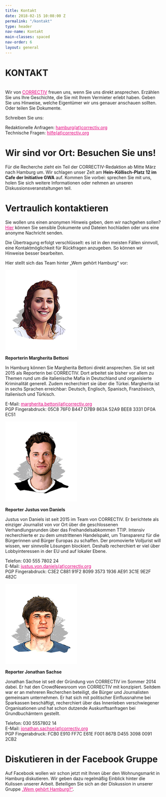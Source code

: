 ```yaml
---
title: Kontakt
date: 2018-02-15 10:08:00 Z
permalink: "/kontakt"
type: header
nav-name: Kontakt
main-classes: spaced
nav-order: 6
layout: general
---
```


# KONTAKT
<br>
Wir von <a style="color: #e5007d" href="https://correctiv.org" target="blank"> CORRECTIV</a> freuen uns, wenn Sie uns direkt ansprechen. Erzählen Sie uns Ihre Geschichte, die Sie mit Ihrem Vermieter erlebt haben. Geben Sie uns Hinweise, welche Eigentümer wir uns genauer anschauen sollten. Oder teilen Sie Dokumente.

Schreiben Sie uns: 

Redaktionelle Anfragen: <a style="color: #e5007d" href="mailto:hamburg@correctiv.org">hamburg(at)correctiv.org</a><br>
Technische Fragen: <a style="color: #e5007d" href="mailto:hamburg@correctiv.org">hilfe(at)correctiv.org</a><br>

# Wir sind vor Ort: Besuchen Sie uns!

Für die Recherche zieht ein Teil der CORRECTIV-Redaktion ab Mitte März nach Hamburg um. Wir schlagen unser Zelt am **Hein-Köllisch-Platz 12 im Cafe der Initiative GWA** auf. Kommen Sie vorbei: sprechen Sie mit uns, holen Sie sich weitere Informationen oder nehmen an unseren Diskussionsveranstaltungen teil.

# Vertraulich kontaktieren

Sie wollen uns einen anonymen Hinweis geben, dem wir nachgehen sollen? <a style="color: #e5007d" href="https://correctiv-upload.org" target="blank">Hier</a> können Sie sensible Dokumente und Dateien hochladen oder uns eine anonyme Nachricht senden. 

Die Übertragung erfolgt verschlüsselt: es ist in den meisten Fällen sinnvoll, eine Kontaktmöglichkeit für Rückfragen anzugeben. So können wir Hinweise besser bearbeiten.

Hier stellt sich das Team hinter „Wem gehört Hamburg“ vor: 

<img src="/assets/images/margherita-bettoni.png">

**Reporterin Margherita Bettoni**

In Hamburg können Sie Margherita Bettoni direkt ansprechen. Sie ist seit 2015 als Reporterin bei CORRECTIV. Dort arbeitet sie bisher vor allem zu Themen rund um die italienische Mafia in Deutschland und organisierte Kriminalität generell. Zudem recherchiert sie über die Türkei. Margherita ist in sechs Sprachen erreichbar: Deutsch, Englisch, Spanisch, Französisch, Italienisch und Türkisch.

E-Mail: <a style="color: #e5007d" href="mailto:margherita.bettoni@correctiv.org">margherita.bettoni(at)correctiv.org</a><br>
PGP Fingerabdruck: 05C8 76F0 B447 D7B9 863A  52A9 BEE8 3331 DF0A EC51

<img src="/assets/images/justus-von-daniels.png">

**Reporter Justus von Daniels** 

Justus von Daniels ist seit 2015 im Team von CORRECTIV. Er berichtete als einziger Journalist von vor Ort über die  geschlossenen Verhandlungsrunden über das Freihandelsabkommen TTIP. Intensiv recherchierte er zu dem umstrittenen Handelspakt, um Transparenz für die Bürgerinnen und Bürger Europas zu schaffen. Der promovierte Volljurist will wissen, wer sinnvolle Lösungen blockiert. Deshalb recherchiert er viel über Lobbyinteressen in der EU und auf lokaler Ebene.

Telefon: 030 555 7802 24<br>
E-Mail: <a style="color: #e5007d" href="mailto:justus.von.daniels@correctiv.org">justus.von.daniels(at)correctiv.org</a><br>
PGP Fingerabdruck: C3E2 C881 91F2 8099 3573  1936 AE91 3C1E 9E2F 482C

<img src="/assets/images/jonathan-sachse.png">

**Reporter Jonathan Sachse**

Jonathan Sachse ist seit der Gründung von CORRECTIV im Sommer 2014 dabei. Er hat den CrowdNewsroom von CORRECTIV mit konzipiert. Seitdem war er an mehreren Recherchen beteiligt, die Bürger und Journalisten gemeinsam unternehmen. Er hat sich mit politischer Einflussnahme bei Sparkassen beschäftigt, recherchiert über das Innenleben verschwiegener Organisationen und hat schon dutzende Auskunftsanfragen bei Grundbuchämtern gestellt.

Telefon: 030 5557802 14<br>
E-Mail: <a style="color: #e5007d" href="mailto:jonathan.sachse@correctiv.org">jonathan.sachse(at)correctiv.org</a><br>
PGP Fingerabdruck: FCB0 E910 FF7C E61E F001  867B D455 3098 0091 2CB2

# Diskutieren in der Facebook Gruppe

Auf Facebook wollen wir schon jetzt mit Ihnen über den Wohnungsmarkt in Hamburg diskutieren. Wir geben dazu regelmäßig Einblick hinter die Kulissen unserer Arbeit. Beteiligen Sie sich an der Diskussion in unserer Gruppe <a style="color: #e5007d" href="https://www.facebook.com/groups/wemgehoerthamburg/" target="blank">„Wem gehört Hamburg?“</a>.